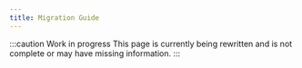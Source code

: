 ```yaml
---
title: Migration Guide
---
```


:::caution Work in progress
This page is currently being rewritten and is not complete or may have missing information.
:::